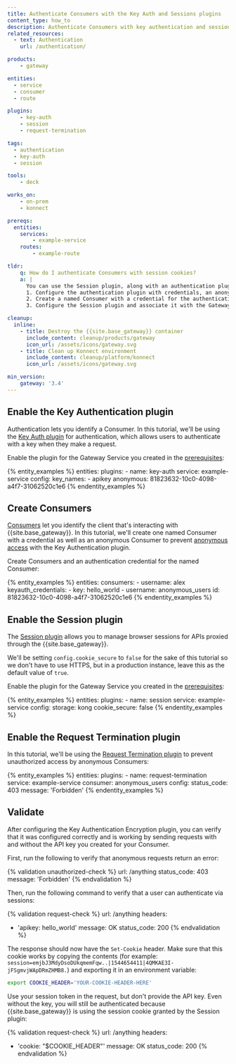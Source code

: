 ```yaml
---
title: Authenticate Consumers with the Key Auth and Sessions plugins
content_type: how_to
description: Authenticate Consumers with key authentication and session cookies.
related_resources:
  - text: Authentication
    url: /authentication/

products:
    - gateway

entities: 
  - service
  - consumer
  - route

plugins:
    - key-auth
    - session
    - request-termination

tags:
  - authentication
  - key-auth
  - session

tools:
    - deck

works_on:
    - on-prem
    - konnect

prereqs:
  entities:
    services:
        - example-service
    routes:
        - example-route

tldr:
    q: How do I authenticate Consumers with session cookies?
    a: |
      You can use the Session plugin, along with an authentication plugin like Key Authentication, to authenticate Consumers with session cookies. In summary, you need to:
      1. Configure the authentication plugin with credentials, an anonymous Consumer, and associate it with a Gateway Service. 
      2. Create a named Consumer with a credential for the authentication plugin, as well as an anonymous Consumer. 
      3. Configure the Session plugin and associate it with the Gateway Service, then configure the Request Termination plugin to prevent anonymous access.

cleanup:
  inline:
    - title: Destroy the {{site.base_gateway}} container
      include_content: cleanup/products/gateway
      icon_url: /assets/icons/gateway.svg
    - title: Clean up Konnect environment
      include_content: cleanup/platform/konnect
      icon_url: /assets/icons/gateway.svg

min_version:
    gateway: '3.4'
---
```


## Enable the Key Authentication plugin

Authentication lets you identify a Consumer. In this tutorial, we'll be using the [Key Auth plugin](/plugins/key-auth/) for authentication, which allows users to authenticate with a key when they make a request.

Enable the plugin for the Gateway Service you created in the [prerequisites](#pre-configured-entities):

<!--vale off-->
{% entity_examples %}
entities:
  plugins:
    - name: key-auth
      service: example-service
      config:
        key_names:
        - apikey
        anonymous: 81823632-10c0-4098-a4f7-31062520c1e6
{% endentity_examples %}
<!--vale on-->

## Create Consumers

[Consumers](/gateway/entities/consumer/) let you identify the client that's interacting with {{site.base_gateway}}. In this tutorial, we'll create one named Consumer with a credential as well as an anonymous Consumer to prevent [anonymous access](/gateway/authentication/#using-multiple-authentication-methods) with the Key Authentication plugin.

Create Consumers and an authentication credential for the named Consumer:

<!--vale off-->
{% entity_examples %}
entities:
  consumers:
    - username: alex
      keyauth_credentials:
        - key: hello_world
    - username: anonymous_users
      id: 81823632-10c0-4098-a4f7-31062520c1e6
{% endentity_examples %}
<!--vale on-->

## Enable the Session plugin

The [Session plugin](/plugins/session/) allows you to manage browser sessions for APIs proxied through the {{site.base_gateway}}.

We'll be setting `config.cookie_secure` to `false` for the sake of this tutorial so we don't have to use HTTPS, but in a production instance, leave this as the default value of `true`.

Enable the plugin for the Gateway Service you created in the [prerequisites](#pre-configured-entities):

<!--vale off-->
{% entity_examples %}
entities:
  plugins:
    - name: session
      service: example-service
      config:
        storage: kong
        cookie_secure: false
{% endentity_examples %}
<!--vale on-->

## Enable the Request Termination plugin

In this tutorial, we'll be using the [Request Termination plugin](/plugins/request-termination/) to prevent unauthorized access by anonymous Consumers: 

<!--vale off-->
{% entity_examples %}
entities:
  plugins:
    - name: request-termination
      service: example-service
      consumer: anonymous_users
      config:
        status_code: 403
        message: 'Forbidden'
{% endentity_examples %}
<!--vale on-->

## Validate

After configuring the Key Authentication Encryption plugin, you can verify that it was configured correctly and is working by sending requests with and without the API key you created for your Consumer.

First, run the following to verify that anonymous requests return an error:

<!--vale off-->
{% validation unauthorized-check %}
url: /anything
status_code: 403
message: 'Forbidden'
{% endvalidation %}
<!--vale on-->

Then, run the following command to verify that a user can authenticate via sessions:

<!--vale off-->
{% validation request-check %}
url: /anything
headers:
  - 'apikey: hello_world'
message: OK
status_code: 200
{% endvalidation %}
<!--vale on-->

The response should now have the `Set-Cookie` header.
Make sure that this cookie works by copying the contents (for example: `session=emjbJ3MdyDsoDUkqmemFqw..|1544654411|4QMKAE3I-jFSgmvjWApDRmZHMB8.`) and exporting it in an environment variable:

```sh
export COOKIE_HEADER='YOUR-COOKIE-HEADER-HERE'
```

Use your session token in the request, but don't provide the API key. Even without the key, you will still be authenticated because {{site.base_gateway}} is using the session cookie granted by the Session plugin:
<!--vale off-->
{% validation request-check %}
url: /anything
headers:
  - 'cookie: "$COOKIE_HEADER"'
message: OK
status_code: 200
{% endvalidation %}
<!--vale on-->



